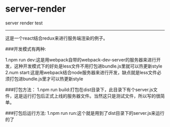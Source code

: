 # server-render

server render test
___________________

这是一个react结合redux来进行服务端渲染的例子。

###开发模式有两种:

1.npm run dev:这是用webpack自带的webpack-dev-server的服务器来进行开发，这种开发模式下的好处是less文件不用打包进bundle.js里就可以热更新style<br/>
2.num start:这是用webpack结合node服务器来进行开发，缺点就是less文件必须打包进bundle.js里才可以热更新style<br/>

###打包方法：
1.npm run build:打包在dist目录下，此目录下有个server.js文件，这是运行打包后正式上线的服务器文件。当然这只是测试文件，所以写的很简单。<br/>

###打包后运行方法:
1.npm run run:这个就是用到了dist目录下的server.js来运行的了<br/>

